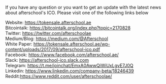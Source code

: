 If you have any question or you want to get an update with the latest news about afterschool's ICO. Please visit one of the following links below

Website: https://tokensale.afterschool.ae<br/>
Bitcointalk: https://bitcointalk.org/index.php?topic=2170828<br/>
Twitter: https://twitter.com/afterschoolae<br/>
Medium/Blog: https://medium.com/@Afterschool<br/>
White Paper: https://tokensale.afterschool.ae/wp-content/uploads/2017/09/afterschool-ico.pdf<br/> 
Facebook: https://www.facebook.com/afterschool.ae/<br/>
Slack: https://afterschool-ico.slack.com<br/>
Telegram: https://t.me/joinchat/EmxA0AwwQiWiUxLgvE7J0Q<br/>
Linkedin: https://www.linkedin.com/company-beta/18246439<br/>
Reddit:https://www.reddit.com/user/afterschoolae/<br/>
